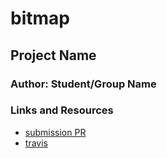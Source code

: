 # bitmap

## Project Name

### Author: Student/Group Name

### Links and Resources
* [submission PR](https://github.com/401-advanced-javascript-felipe/bitmap/pull/1)
* [travis](https://www.travis-ci.com/401-advanced-javascript-felipe/bitmap)
